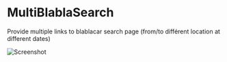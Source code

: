 # MultiBlablaSearch
Provide multiple links to blablacar search page (from/to différent location at different dates)

![Screenshot](https://user-images.githubusercontent.com/46248027/120206199-2e3c0600-c22b-11eb-9755-cf3ffd4c7b17.png)
